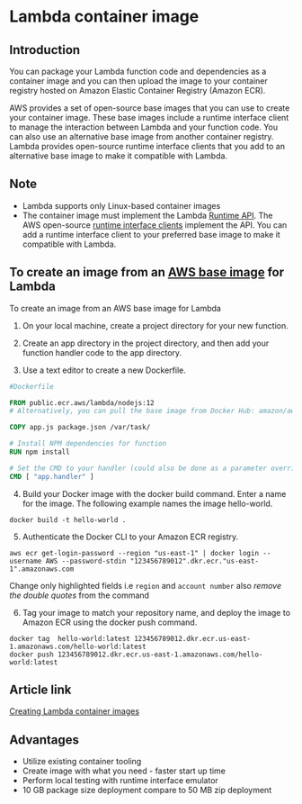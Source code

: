 # Lambda container image

## Introduction

You can package your Lambda function code and dependencies as a container image and you can then upload the image to your container registry hosted on Amazon Elastic Container Registry (Amazon ECR).

AWS provides a set of open-source base images that you can use to create your container image. These base images include a runtime interface client to manage the interaction between Lambda and your function code.
You can also use an alternative base image from another container registry. Lambda provides open-source runtime interface clients that you add to an alternative base image to make it compatible with Lambda.

## Note
- Lambda supports only Linux-based container images
- The container image must implement the Lambda [Runtime API](https://docs.aws.amazon.com/lambda/latest/dg/runtimes-api.html). The AWS open-source [runtime interface clients](https://docs.aws.amazon.com/lambda/latest/dg/runtimes-images.html#runtimes-api-client) implement the API. You can add a runtime interface client to your preferred base image to make it compatible with Lambda.

## To create an image from an [AWS base image](https://docs.aws.amazon.com/lambda/latest/dg/nodejs-image.html) for Lambda

To create an image from an AWS base image for Lambda

1. On your local machine, create a project directory for your new function.
2. Create an app directory in the project directory, and then add your function handler code to the app directory.

3. Use a text editor to create a new Dockerfile. 


```Dockerfile
#Dockerfile

FROM public.ecr.aws/lambda/nodejs:12
# Alternatively, you can pull the base image from Docker Hub: amazon/aws-lambda-nodejs:12

COPY app.js package.json /var/task/

# Install NPM dependencies for function
RUN npm install

# Set the CMD to your handler (could also be done as a parameter override outside of the Dockerfile)
CMD [ "app.handler" ]  
```

4. Build your Docker image with the docker build command. Enter a name for the image. The following example names the image hello-world. 
```
docker build -t hello-world . 
```
5. Authenticate the Docker CLI to your Amazon ECR registry.
```
aws ecr get-login-password --region "us-east-1" | docker login --username AWS --password-stdin "123456789012".dkr.ecr."us-east-1".amazonaws.com    
```
Change only highlighted fields i.e `region` and `account number` also *remove the double quotes* from the command

6. Tag your image to match your repository name, and deploy the image to Amazon ECR using the docker push command. 
```
docker tag  hello-world:latest 123456789012.dkr.ecr.us-east-1.amazonaws.com/hello-world:latest
docker push 123456789012.dkr.ecr.us-east-1.amazonaws.com/hello-world:latest   
```

## Article link
[Creating Lambda container images](https://docs.aws.amazon.com/lambda/latest/dg/images-create.html)


## Advantages 

- Utilize existing container tooling
- Create image with what you need - faster start up time 
- Perform local testing with runtime interface emulator 
- 10 GB package size deployment compare to 50 MB zip deployment